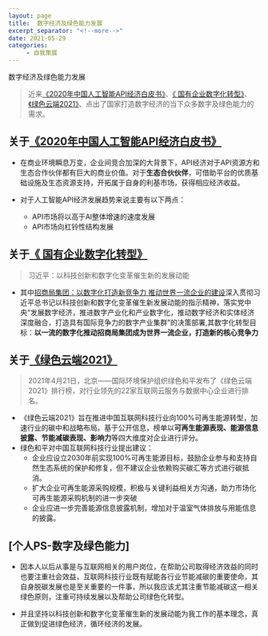 ```yaml
---
layout: page
title:  数字经济及绿色能力发展
excerpt_separator: "<!--more-->"
date: 2021-05-29
categories:
     - 自我策展
---
```


数字经济及绿色能力发展

<!--more-->

>  近来[《2020年中国人工智能API经济白皮书》](http://report.iresearch.cn/report_pdf.aspx?id=3670)、[《 国有企业数字化转型》](http://www.sasac.gov.cn/n4470048/n13461446/n15927611/index.html)、[《绿色云端2021》](https://www.greenpeace.org.cn/cc-ranking-20210421/)、点出了国家打造数字经济的当下众多数字及绿色能力的需求。

## 关于[《2020年中国人工智能API经济白皮书》](http://report.iresearch.cn/report_pdf.aspx?id=3670)

* 在商业环境瞬息万变，企业间竞合加深的大背景下，API经济对于API资源方和生态合作伙伴都有巨大的商业价值。对于**生态合伙伙伴**，可借助平台的优质基础设施及生态资源支持，开拓属于自身的利基市场，获得相应经济收益。

* 对于人工智能API经济发展趋势来说主要有以下两点：
   * API市场将以高于AI整体增速的速度发展
   * API市场向杠铃性结构发展
 

## 关于[《 国有企业数字化转型》](http://www.sasac.gov.cn/n4470048/n13461446/n15927611/index.html)

>  习近平：以科技创新和数字化变革催生新的发展动能
* 其中[招商局集团：以数字化打造新竞争力 推动世界一流企业的建设](http://www.sasac.gov.cn/n4470048/n13461446/n15927611/n15927638/n16135038/c18236875/content.html)深入贯彻习近平总书记以科技创新和数字化变革催生新发展动能的指示精神，落实党中央“发展数字经济，推进数字产业化和产业数字化，推动数字经济和实体经济深度融合，打造具有国际竞争力的数字产业集群”的决策部署,其数字化转型目标：**以一流的数字化推动招商局集团成为世界一流企业，打造新的核心竞争力**

## 关于[《绿色云端2021》](https://www.greenpeace.org.cn/cc-ranking-20210421/)

>  2021年4月21日，北京——国际环境保护组织绿色和平发布了《绿色云端2021》排行榜，对行业领先的22家互联网云服务与数据中心企业进行排名。

* 《绿色云端2021》旨在推进中国互联网科技行业向100%可再生能源转型，加速行业的碳中和战略布局。基于公开信息，榜单以**可再生能源表现、能源信息披露、节能减碳表现、影响力**等四大维度对企业进行评分。
* 绿色和平对中国互联网科技行业提出建议：
   * 企业应设立2030年前实现100%可再生能源目标，鼓励企业参与和支持自然生态系统的保护和修复，但不建议企业依赖购买碳汇等方式进行碳抵消。
   * 扩大企业可再生能源采购规模，积极与关键利益相关方沟通，助力市场化可再生能源采购机制的进一步突破
   * 企业应进一步完善能源信息披露机制，增加对于温室气体排放与用能信息的披露。


## [个人PS-数字及绿色能力]

* 因本人以后从事是与互联网相关的用户岗位，在帮助公司取得经济效益的同时也要注重社会效益，互联网科技行业既有赋能各行业节能减碳的重要使命，其自身脱碳发展也是至关重要的一件事，所以我应该尤其注重节能减碳这一相关绿色原则，注重可持续发展以及帮助公司绿色化转型。

* 并且坚持以科技创新和数字化变革催生新的发展动能为我工作的基本理念，真正做到促进绿色经济，循环经济的发展。